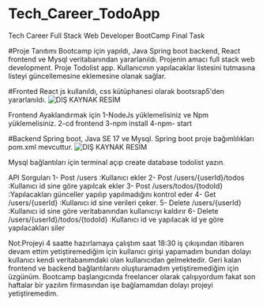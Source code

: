 # Tech_Career_TodoApp
 Tech Career Full Stack Web Developer BootCamp Final Task


 #Proje Tanıtımı
 Bootcamp için yapıldı, Java Spring boot backend, React frontend ve Mysql veritabanından yararlanıldı. Projenin amacı full stack web development.
 Proje Todolist app. Kullanıcının yapılacaklar listesini tutmasına listeyi güncellemesine eklemesine olanak sağlar.

 #Fronted
 React js kullanıldı, css kütüphanesi olarak bootsrap5'den yararlanıldı.
 ![DIŞ KAYNAK RESİM](https://imgur.com/gallery/oXDhS1f)

 Frontend Ayaklandırmak için 
 1-NodeJs yüklemelisiniz ve Npm yüklemelisiniz.
 2-cd frontend
 3-npm install
 4-npm- start


 #Backend
 Spring boot, Java SE 17 ve Mysql. Spring boot proje bağımlılıkları pom.xml mevcuttur.
  ![DIŞ KAYNAK RESİM](https://imgur.com/gallery/WO9ASfo)

  Mysql bağlantıları için terminal açıp create database todolist yazın.

API Sorguları
1- Post /users :Kullanıcı ekler
2- Post /users/{userId}/todos :Kullanıcı id sine göre yapılcak ekler
3- Post /users/todos/{todoId} :Yapılacakları günceller yapılıp yapılmadığını kontrol eder
4- Get /users/{userId} :Kullanıcı id sine verileri çeker.
5- Delete /users/{userId} :Kullanıcı id sine göre veritabanından kullanıcıyı kaldırır
6- Delete /users/{userId}/todos/{todoId} :Kullanıcı id ve yapılacak id ye göre yapılacakları siler


Not:Projeyi 4 saatte hazırlamaya çalıştım saat 18:30 iş çıkışından itibaren devam ettim yetiştiremediğim için kullanıcı girişi yapamadım bundan dolayı kullanıcı kendi veritabanımdaki olan kullanıcıdan gelmektedir. Geri kalan frontend ve backend bağlantılarını oluşturamadım yetiştiremediğim için üzgünüm. Bootcamp başlangıcında freelancer olarak çalışıyordum fakat son haftalar bir yazılım firmasından işe bağlamamdan dolayı projeyi yetiştiremedim.
